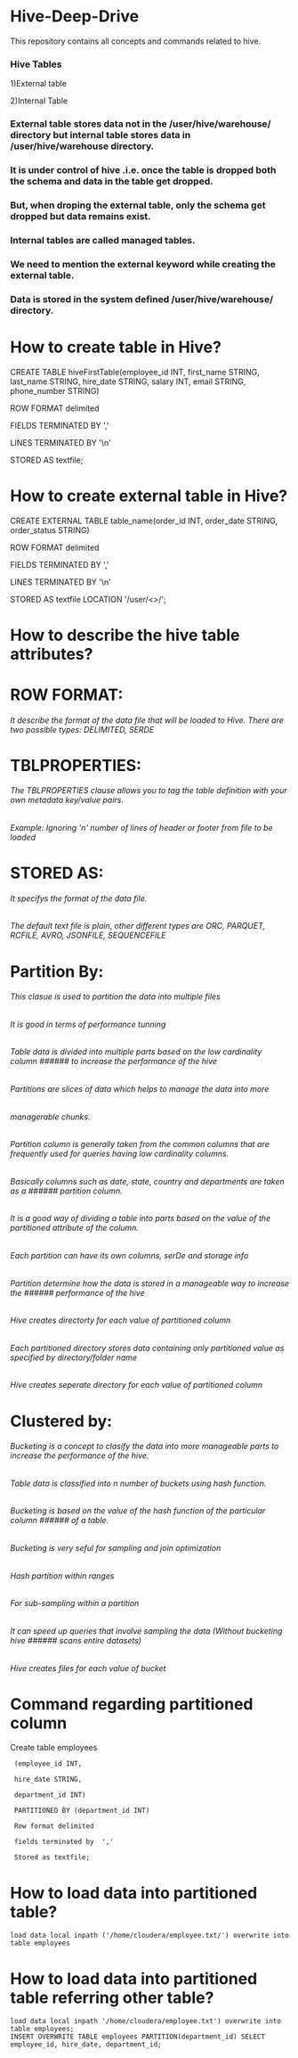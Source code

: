 # Hive-Deep-Drive
This repository contains all concepts and commands related to hive.
### Hive Tables
1)External table

2)Internal Table

### External table stores data not in the /user/hive/warehouse/ directory but internal table stores data in /user/hive/warehouse directory.
### It is under control of hive .i.e. once the table is dropped both the schema and data in the table get dropped.
### But, when droping the external table, only the schema get dropped but data remains exist.
### Internal tables are called managed tables.
### We need to mention the external keyword while creating the external table.
### Data is stored in the system defined /user/hive/warehouse/ directory. 

# How to create table in Hive?
CREATE TABLE hiveFirstTable(employee_id INT, first_name STRING, last_name STRING, hire_date STRING, salary INT, email STRING, phone_number STRING)

ROW FORMAT delimited 

FIELDS TERMINATED BY ','

LINES TERMINATED BY '\n'

STORED AS textfile;

# How to create external table in Hive?
CREATE EXTERNAL TABLE table_name(order_id INT, order_date STRING, order_status STRING)

ROW FORMAT delimited 

FIELDS TERMINATED BY ',' 

LINES TERMINATED BY '\n'

STORED AS textfile
LOCATION '/user/<>/<directory>';
  
# How to describe the hive table attributes?
# ROW FORMAT:
###### It describe the format of the data file that will be loaded to Hive. There are two possible types: DELIMITED, SERDE

# TBLPROPERTIES:
###### The TBLPROPERTIES clause allows you to tag the table definition with your own metadata key/value pairs.
###### Example: Ignoring 'n' number of lines of header or footer from file to be loaded

# STORED AS:
###### It specifys the format of the data file. 
###### The default text file is plain, other different types are ORC, PARQUET, RCFILE, AVRO, JSONFILE, SEQUENCEFILE

# Partition By:
###### This clasue is used to partition the data into multiple files 
###### It is good in terms of performance tunning
###### Table data is divided into multiple parts based on the low cardinality column ###### to increase the performance of the hive
###### Partitions are slices of data which helps to manage the data into more 
###### managerable chunks.
###### Partition column is generally taken from the common columns that are frequently used for queries having low cardinality columns. 
###### Basically columns such as date, state, country and departments are taken as a ###### partition column.
###### It is a good way of dividing a table into parts based on the value of the partitioned attribute of the column.
###### Each partition can have its own columns, serDe and storage info
###### Partition determine how the data is stored in a manageable way to increase the ###### performance of the hive
###### Hive creates directorty for each value of partitioned column
###### Each partitioned directory stores data containing only partitioned value as specified by directory/folder name
###### Hive creates seperate directory for each value of partitioned column

# Clustered by:
###### Bucketing is a concept to clasify the data into more manageable parts to increase the performance of the hive.
###### Table data is classified into n number of buckets using hash function.
###### Bucketing is based on the value of the hash function of the particular column ###### of a table.
###### Bucketing is very seful for sampling and join optimization
###### Hash partition within ranges
###### For sub-sampling within a partition
###### It can speed up queries that involve sampling the data (Without bucketing hive ###### scans entire datasets)
###### Hive creates files for each value of bucket
  
# Command regarding partitioned column

Create table employees
            
     (employee_id INT,
  
     hire_date STRING,
  
     department_id INT)
  
     PARTITIONED BY (department_id INT)
  
     Row format delimited 
  
     fields terminated by  ','
  
     Stored as textfile;
  
# How to load data into partitioned table?
  
    load data local inpath ('/home/cloudera/employee.txt/') overwrite into table employees
  
# How to load data into partitioned table referring other table?
  
    load data local inpath '/home/cloudera/employee.txt') overwrite into table employees;
    INSERT OVERWRITE TABLE employees PARTITION(department_id) SELECT
    employee_id, hire_date, department_id;


  
  

